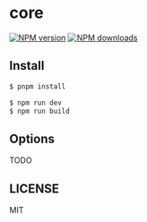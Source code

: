 # core

[![NPM version](https://img.shields.io/npm/v/core.svg?style=flat)](https://npmjs.com/package/core)
[![NPM downloads](http://img.shields.io/npm/dm/core.svg?style=flat)](https://npmjs.com/package/core)

## Install

```bash
$ pnpm install
```

```bash
$ npm run dev
$ npm run build
```

## Options

TODO

## LICENSE

MIT
